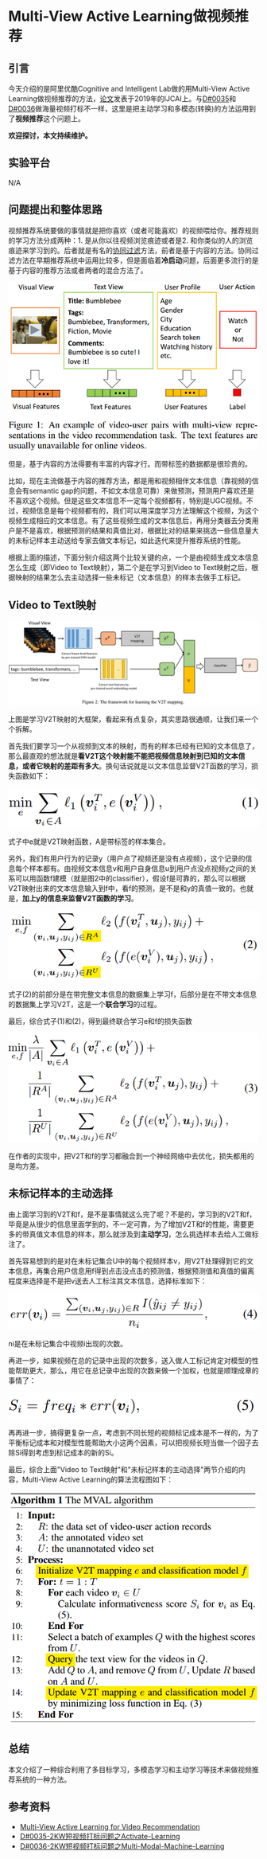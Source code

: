#                                                Multi-View Active Learning做视频推荐

## 引言

今天介绍的是阿里优酷Cognitive and Intelligent Lab做的用Multi-View Active Learning做视频推荐的方法，[论文](https://www.ijcai.org/proceedings/2019/0284.pdf)发表于2019年的IJCAI上。与[D#0035](https://github.com/Captain1986/CaptainBlackboard/blob/master/D%230035-2KW%E7%9F%AD%E8%A7%86%E9%A2%91%E6%89%93%E6%A0%87%E9%97%AE%E9%A2%98%E4%B9%8BActivate-Learning/D%230035.md)和[D#0036](https://github.com/Captain1986/CaptainBlackboard/blob/master/D%230036-2KW%E7%9F%AD%E8%A7%86%E9%A2%91%E6%89%93%E6%A0%87%E9%97%AE%E9%A2%98%E4%B9%8BMulti-Modal-Machine-Learning/D%230036.md)做海量视频打标不一样，这里是把主动学习和多模态(转换)的方法运用到了**视频推荐**这个问题上。

**欢迎探讨，本文持续维护。**

## 实验平台

N/A

## 问题提出和整体思路

视频推荐系统要做的事情就是把你喜欢（或者可能喜欢）的视频喂给你。推荐规则的学习方法分成两种：1. 是从你以往视频浏览痕迹或者是2. 和你类似的人的浏览痕迹来学习到的。后者就是有名的[协同过滤](https://en.wikipedia.org/wiki/Collaborative_filtering)方法，前者是基于内容的方法。协同过滤方法在早期推荐系统中运用比较多，但是面临着**冷启动**问题，后面更多流行的是基于内容的推荐方法或者两者的混合方法了。

![](images/Selection_504.png)

但是，基于内容的方法得要有丰富的内容才行。而带标签的数据都是很珍贵的。

比如，现在主流做基于内容的推荐方法，都是用和视频相伴文本信息（靠视频的信息会有semantic gap的问题，不如文本信息可靠）来做预测，预测用户喜欢还是不喜欢这个视频。但是这些文本信息不一定每个视频都有，特别是UGC视频。不过，视频信息是每个视频都有的，我们可以用深度学习方法理解这个视频，为这个视频生成相应的文本信息。有了这些视频生成的文本信息后，再用分类器去分类用户是不是喜欢，根据预测的结果和真值比对，根据比对的结果来挑选一些信息量大的未标记样本主动送给专家去做文本标记，如此迭代来提升推荐系统的性能。

根据上面的描述，下面分别介绍这两个比较关键的点，一个是由视频生成文本信息怎么生成（即Video to Text映射），第二个是在学习到Video to Text映射之后，根据映射的结果怎么去主动选择一些未标记（文本信息）的样本去做手工标记。

## Video to Text映射

![](images/Selection_505.png)

上图是学习V2T映射的大框架，看起来有点复杂，其实思路很通顺，让我们来一个个拆解。

首先我们要学习一个从视频到文本的映射，而有的样本已经有已知的文本信息了，那么最直观的想法就是**看V2T这个映射能不能把视频信息映射到已知的文本信息，或者它映射的差距有多大**。换句话说就是以文本信息监督V2T函数的学习，损失函数如下：

![](images/Selection_506.png)

式子中e就是V2T映射函数，A是带标签的样本集合。

另外，我们有用户行为的记录y（用户点了视频还是没有点视频），这个记录的信息每个样本都有。由视频文本信息v和用户自身信息u到用户点没点视频y之间的关系可以用函数f建模（就是图2中的classifier），假设f是可靠的，那么可以根据V2T映射出来的文本信息输入到f中，看f的预测，是不是和y的真值一致的。也就是，**加上y的信息来监督V2T函数的学习**。

![](images/Selection_507.png)

式子(2)的前部分是在带完整文本信息的数据集上学习f，后部分是在不带文本信息的数据集上学习V2T，这是一个**联合学习**的过程。

最后，综合式子(1)和(2)，得到最终联合学习e和f的损失函数

![](images/Selection_508.png)

在作者的实现中，把V2T和f的学习都融合到一个神经网络中去优化，损失都用的是均方差。

## 未标记样本的主动选择

由上面学习到的V2T和f，是不是事情就这么完了呢？不是的，学习到的V2T和f，毕竟是从很少的信息里面学到的，不一定可靠，为了增加V2T和f的性能，需要更多的带真值文本信息的样本，那么就涉及到**主动学习**，怎么挑选样本去给人工做标注了。

首先容易想到的是对在未标记集合U中的每个视频样本v，用V2T处理得到它的文本信息，再集合用户信息用f得到点击没点击的预测值，根据预测值和真值的偏离程度来选择是不是把v送去人工标注其文本信息，选择标准如下：

![](images/Selection_509.png)

ni是在未标记集合中视频i出现的次数。

再进一步，如果视频在总的记录中出现的次数多，送入做人工标记肯定对模型的性能帮助更大，那么，用它在总记录中出现的次数来做一个加权，也就是顺理成章的事情了：

![](images/Selection_510.png)

再再进一步，搞得更复杂一点，考虑到不同长短的视频标记成本是不一样的，为了平衡标记成本和对模型性能帮助大小这两个因素，可以把视频长短当做一个因子去除Si得到考虑到标记成本的新的Si。

最后，综合上面"Video to Text映射"和"未标记样本的主动选择"两节介绍的内容，Multi-View Active Learning的算法流程图如下：

![](images/Selection_511.png)

## 总结

本文介绍了一种综合利用了多目标学习，多模态学习和主动学习等技术来做视频推荐系统的一种方法。

## 参考资料

+ [Multi-View Active Learning for Video Recommendation](https://www.ijcai.org/proceedings/2019/0284.pdf)
+ [D#0035-2KW短视频打标问题之Activate-Learning](https://github.com/Captain1986/CaptainBlackboard/blob/master/D%230035-2KW%E7%9F%AD%E8%A7%86%E9%A2%91%E6%89%93%E6%A0%87%E9%97%AE%E9%A2%98%E4%B9%8BActivate-Learning/D%230035.md)
+ [D#0036-2KW短视频打标问题之Multi-Modal-Machine-Learning](https://github.com/Captain1986/CaptainBlackboard/blob/master/D%230036-2KW%E7%9F%AD%E8%A7%86%E9%A2%91%E6%89%93%E6%A0%87%E9%97%AE%E9%A2%98%E4%B9%8BMulti-Modal-Machine-Learning/D%230036.md)
